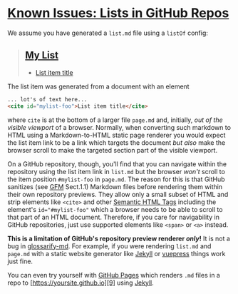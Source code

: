 # [Known Issues: Lists in GitHub Repos](#known-issues-lists-in-github-repos)

[2]: <>

We assume you have generated a `list.md` file using a `listOf` config:

> ## [My List](#my-list)
>
> *   [List item title][2]

The list item was generated from a document with an element

```md
... lot's of text here...
<cite id="mylist-foo">List item title</cite>
```

where `cite` is at the bottom of a larger file `page.md` and, initially, *out of the visible viewport* of a browser.
Normally, when converting such markdown to HTML using a Markdown-to-HTML static page renderer you would expect the list item link to be a link which targets the document *but also* make the browser scroll to make the targeted section part of the visible viewport.

On a GitHub repository, though, you'll find that you can navigate within the repository using the list item link in `list.md` but the browser *won't* scroll to the item position `#mylist-foo` in `page.md`. The reason for this is that GitHub sanitizes (see [GFM][3] Sect.1.1) Markdown files before rendering them within their own repository previews. They allow only a small subset of HTML and strip elements like `<cite>` and other [Semantic HTML Tags][4] including the element's `id="#mylist-foo"` which a browser needs to be able to scroll to that part of an HTML document. Therefore, if you care for navigability in GitHub repositories, just use supported elements like `<span>` or `<a>` instead.

**This is a limitation of GitHub's repository preview renderer *only*!** It is not a bug in [glossarify-md][5]. For example, if you were rendering `list.md` and `page.md` with a static website generator like [Jekyll][6] or [vuepress][7] things work just fine.

You can even try yourself with [GitHub Pages][8] which renders `.md` files in a repo to [https://yoursite.github.io][9] using [Jekyll][6].

[1]: #my-list

[3]: https://github.github.com/gfm/ "GitHub Flavoured Markdown"

[4]: https://www.w3schools.com/html/html5_semantic_elements

[5]: https://github.com/about-code/glossarify-md "This project."

[6]: https://jekyllrb.com "A static website renderer compiling an HTML website from Markdown files."

[7]: https://vuepress.vuejs.org "A static website generator translating markdown files into a website powered by [vuejs]."

[8]: https://pages.github.com/ "GitHub Pages is a static website rendering and publishing service by GitHub Inc."

[9]: https://yoursite.github.io
